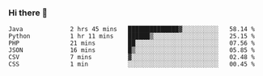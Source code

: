 ### Hi there 👋

<!--START_SECTION:waka-->

```text
Java             2 hrs 45 mins   ██████████████▓░░░░░░░░░░   58.14 %
Python           1 hr 11 mins    ██████▒░░░░░░░░░░░░░░░░░░   25.15 %
PHP              21 mins         ██░░░░░░░░░░░░░░░░░░░░░░░   07.56 %
JSON             16 mins         █▒░░░░░░░░░░░░░░░░░░░░░░░   05.85 %
CSV              7 mins          ▓░░░░░░░░░░░░░░░░░░░░░░░░   02.48 %
CSS              1 min           ░░░░░░░░░░░░░░░░░░░░░░░░░   00.45 %
```

<!--END_SECTION:waka-->


<!--
**AnkelMauCastillo/AnkelMauCastillo** is a ✨ _special_ ✨ repository because its `README.md` (this file) appears on your GitHub profile.

Here are some ideas to get you started:

- 🔭 I’m currently working on ...
- 🌱 I’m currently learning ...
- 👯 I’m looking to collaborate on ...
- 🤔 I’m looking for help with ...
- 💬 Ask me about ...
- 📫 How to reach me: ...
- 😄 Pronouns: ...
- ⚡ Fun fact: ...
-->
